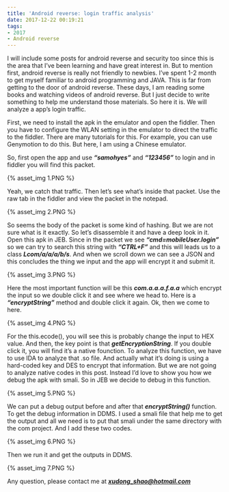 ```yaml
---
title: 'Android reverse: login traffic analysis'
date: 2017-12-22 00:19:21
tags:
- 2017
- Android reverse
---
```


I will include some posts for android reverse and security too since this is the area that I’ve been learning and have great interest in. But to mention first, android reverse is really not friendly to newbies. I’ve spent 1-2 month to get myself familiar to android programming and JAVA. This is far from getting to the door of android reverse. These days, I am reading some books and watching videos of android reverse. But I just decide to write something to help me understand those materials. So here it is. We will analyze a app’s login traffic.

First, we need to install the apk in the emulator and open the fiddler. Then you have to configure the WLAN setting in the emulator to direct the traffic to the fiddler. There are many tutorials for this. For example, you can use Genymotion to do this. But here, I am using a Chinese emulator.

So, first open the app and use <b><i>“samohyes”</i></b> and <b><i>“123456”</i></b> to login and in fiddler you will find this packet.

{% asset_img 1.PNG %}

Yeah, we catch that traffic. Then let’s see what’s inside that packet. Use the raw tab in the fiddler and view the packet in the notepad.
 
{% asset_img 2.PNG %}

So seems the body of the packet is some kind of hashing. But we are not sure what is it exactly. So let’s disassemble it and have a deep look in it. Open this apk in JEB. Since in the packet we see <b><i>“cmd=mobileUser.login”</i></b> so we can try to search this string with <b><i>“CTRL+F”</i></b> and this will leads us to a class <b><i>Lcom/a/a/a/b/s</i></b>. And when we scroll down we can see a JSON and this concludes the thing we input and the app will encrypt it and submit it.

{% asset_img 3.PNG %}

Here the most important function will be this <b><i>com.a.a.a.f.a.a</i></b> which encrypt the input so we double click it and see where we head to.
Here is a <b><i>“encryptString”</i></b> method and double click it again. Ok, then we come to here. 

{% asset_img 4.PNG %}

For the this.ecode(), you will see this is probably change the input to HEX value. And then, the key point is that <b><i>getEncryptionString</i></b>. If you double click it, you will find it’s a native founction. To analyze this function, we have to use IDA to analyze that .so file. And actually what it’s doing is using a hard-coded key and DES to encrypt that information. But we are not going to analyze native codes in this post. Instead I’d love to show you how we debug the apk with smali. 
So in JEB we decide to debug in this function.
 
{% asset_img 5.PNG %}

We can put a debug output before and after that <b><i>encryptString()</i></b> function. To get the debug information in DDMS. I used a smali file that help me to get the output and all we need is to put that smali under the same directory with the com project. And I add these two codes. 

{% asset_img 6.PNG %}

Then we run it and get the outputs in DDMS.

{% asset_img 7.PNG %} 

Any question, please contact me at <b><i>xudong_shao@hotmail.com</i></b>
